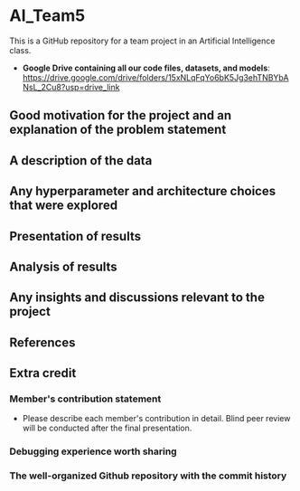 # AI_Team5
This is a GitHub repository for a team project in an Artificial Intelligence class.
+ **Google Drive containing all our code files, datasets, and models**: https://drive.google.com/drive/folders/15xNLqFqYo6bK5Jg3ehTNBYbANsL_2Cu8?usp=drive_link

## Good motivation for the project and an explanation of the problem statement
## A description of the data
## Any hyperparameter and architecture choices that were explored
## Presentation of results
## Analysis of results
## Any insights and discussions relevant to the project
## References
## Extra credit
### Member's contribution statement

+ Please describe each member's contribution in detail. Blind peer review will be conducted after the final presentation.

### Debugging experience worth sharing

### The well-organized Github repository with the commit history
